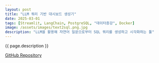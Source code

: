 ```yaml
---
layout: post
title: "LLM 쿼리 기반 대시보드 생성기"
date: 2025-03-01
tags: [Streamlit, LangChain, PostgreSQL, "데이터증강", Docker]
image: /assets/images/text2sql.png.jpg
description: "LLM을 활용해 자연어 질문으로부터 SQL 쿼리를 생성하고 시각화하는 툴"
---
```


{{ page.description }}

[GitHub Repository](https://github.com/leehan32/llm-query-tool)
